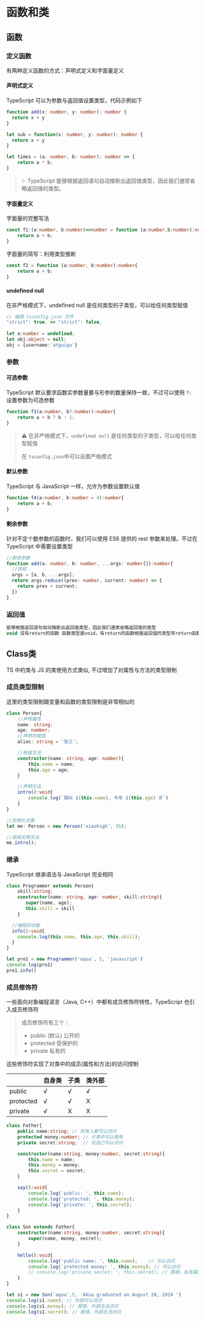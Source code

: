 # 函数和类

## 函数

### 定义函数

有两种定义函数的方式：声明式定义和字面量定义

#### 声明式定义

TypeScript 可以为参数与返回值设置类型，代码示例如下

```ts
function add(x: number, y: number): number {
  return x + y
}

let sub = function(x: number, y: number): number { 
  return x + y
}

let times = (a: number, b: number): number => {
    return a * b;
}
```

> :sparkles: TypeScript 能够根据返回语句自动推断出返回值类型，因此我们通常省略返回值的类型。

#### 字面量定义

字面量的完整写法

```ts
const f1:(a:number, b:number)=>number = function (a:number,b:number):number{
    return a + b;
}
```

字面量的简写：利用类型推断

```ts
const f2 = function (a:number, b:number):number{
    return a + b;
}
```

#### undefined null

在非严格模式下，undefined null 是任何类型的子类型，可以给任何类型赋值

```ts
// 编辑 tsconfig.json 文件
"strict": true, => "strict": false,
    
let a:number = undefined;
let obj:object = null;
obj = {username:'atguigu'}
```



### 参数

#### 可选参数

TypeScript 默认要求函数实参数量要与形参的数量保持一致，不过可以使用 `?: `设置参数为可选参数

```ts
function f3(a:number, b?:number):number{
    return a + b ? b : 1;
}
```

> :warning: 在非严格模式下，`undefined null` 是任何类型的子类型，可以给任何类型赋值
>
> 在 `tsconfig.json`中可以设置严格模式

#### 默认参数

TypeScript 与 JavaScript 一样，允许为参数设置默认值

```ts
function f4(a:number, b:number = 4):number{
    return a + b;
}
```

#### 剩余参数

针对不定个数参数的函数时，我们可以使用 ES6 提供的 rest 参数来处理。不过在 TypeScript 中需要设置类型

```ts
//剩余参数
function add(a: number, b: number, ...args: number[]):number{
  //求和
  args = [a, b, ...args];
  return args.reduce((prev: number, current: number) => {
    return prev + current;
  })
}
```

### 返回值

```js
能够根据返回语句自动推断出返回值类型，因此我们通常省略返回值的类型
void 没有return的函数 函数类型是void，有return的函数根据返回值的类型写return函数
```

## Class类

TS 中的类与 JS 的类使用方式类似,  不过增加了对属性与方法的类型限制

### 成员类型限制

这里的类型限制跟变量和函数的类型限制是非常相似的

```ts
class Person{
    //声明属性
    name: string;
    age: number;
    //声明并赋值
    alias: string = '张三';

    //构造方法
    constructor(name: string, age: number){
        this.name = name;
        this.age = age;
    }

    //声明方法
    intro():void{
        console.log(`我叫 ${this.name}, 今年 ${this.age} 岁`)
    }
}

//实例化对象
let me: Person = new Person('xiaohigh', 35);

//调用实例方法
me.intro();
```



### 继承

TypeScript 继承语法与 JavaScript 完全相同

```ts
class Programmer extends Person{
    skill:string;
    constructor(name: string, age: number, skill:string){
       super(name, age);
       this.skill = skill
    }

  //编程的功能
  info():void{
    console.log(this.name, this.age, this.skill);
  }
}

let pro1 = new Programmer('aqua', 5, 'javascript')
console.log(pro1)
pro1.info()
```



### 成员修饰符

一些面向对象编程语言（Java, C++）中都有成员修饰符特性，TypeScript 也引入成员修饰符

> 成员修饰符有三个：
>
> * public (默认)      公开的
> * protected            受保护的
> * private                 私有的

这些修饰符实现了对类中的成员(属性和方法)的访问控制

|           | 自身类 | 子类 | 类外部 |
| --------- | ------ | ---- | ------ |
| public    | √      | √    | √      |
| protected | √      | √    | X      |
| private   | √      | X    | X      |

```ts
class Father{
    public name:string;	// 所有人都可以访问
    protected money:number; // 子类中可以使用
    private secret:string;	// 仅自己可以访问

    constructor(name:string, money:number, secret:string){
        this.name = name;
        this.money = money;
        this.secret = secret;
    }

    say():void{
        console.log('public: ', this.name);
        console.log('protected: ', this.money);
        console.log('private: ', this.secret);
    }
}
```

```ts
class Son extends Father{
    constructor(name:string, money:number, secret:string){
        super(name, money, secret);
    }

    hello():void{
        console.log('public name: ', this.name);	// 可以访问
        console.log('protected money: ', this.money); // 可以访问
        // console.log('private secret: ', this.secret); // 报错，私有属性子类无法访问
    }
}
```

```ts
let s1 = new Son('aqua',5, 'Akua graduated on August 28, 2024 ')
console.log(s1.name); // 外部可以访问
console.log(s1.money); // 报错，外部无法访问
console.log(s1.secret); // 报错，外部无法访问
```

